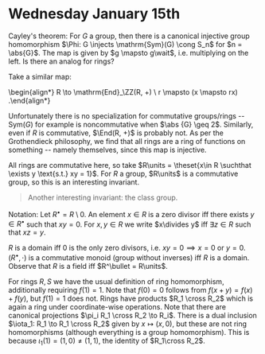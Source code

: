 # Wednesday January 15th

Cayley's theorem: For $G$ a group, then there is a canonical injective group homomorphism $\Phi: G \injects \mathrm{Sym}(G) \cong S_n$ for $n = \abs{G}$.
The map is given by $g \mapsto g\wait$, i.e. multiplying on the left.
Is there an analog for rings?

Take a similar map:

\begin{align*}
R \to \mathrm{End}_\ZZ(R, +) \\
r \mapsto (x \mapsto rx)
.\end{align*}

Unfortunately there is no specialization for commutative groups/rings -- $\mathrm{Sym}(G)$ for example is noncommutative when $\abs {G} \geq 2$.
Similarly, even if $R$ is commutative, $\End(R, +)$ is probably not.
As per the Grothendieck philosophy, we find that all rings are a ring of functions on something -- namely themselves, since this map is injective.

All rings are commutative here, so take $R\units = \theset{x\in R \suchthat \exists y \text{s.t.} xy = 1}$.
For $R$ a group, $R\units$ is a commutative group, so this is an interesting invariant.

> Another interesting invariant: the class group.

Notation: 
Let $R^\bullet = R\setminus{0}$.
An element $x\in R$ is a zero divisor iff there exists $y\in R^\bullet$ such that $xy = 0$.
For $x,y\in R$ we write $x\divides y$ iff $\exists z\in R$ such that $xz = y$.

$R$ is a domain iff $0$ is the only zero divisors, i.e. $xy = 0 \implies x = 0$ or $y=0$.
$(R^\bullet, \cdot)$ is a commutative monoid (group without inverses) iff $R$ is a domain.
Observe that $R$ is a field iff $R^\bullet = R\units$.

For rings $R, S$ we have the usual definition of ring homomorphism, additionally requiring $f(1) = 1$.
Note that $f(0) = 0$ follows from $f(x+y) = f(x) + f(y)$, but $f(1) = 1$ does not.
Rings have products $R_1 \cross R_2$ which is again a ring under coordinate-wise operations.
Note that there are canonical projections $\pi_i R_1 \cross R_2 \to R_i$.
There is a dual inclusion $\iota_1: R_1 \to R_1 \cross R_2$ given by $x \mapsto (x, 0)$, but these are not ring homomorphisms (although everything is a group homomorphism).
This is because $\iota_1(1) = (1, 0) \neq (1, 1)$, the identity of $R_1\cross R_2$.
